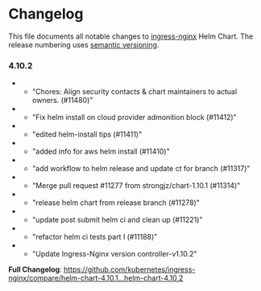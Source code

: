 # Changelog

This file documents all notable changes to [ingress-nginx](https://github.com/kubernetes/ingress-nginx) Helm Chart. The release numbering uses [semantic versioning](http://semver.org).

### 4.10.2

* - "Chores: Align security contacts & chart maintainers to actual owners. (#11480)"
* - "Fix helm install on cloud provider admonition block (#11412)"
* - "edited helm-install tips (#11411)"
* - "added info for aws helm install (#11410)"
* - "add workflow to helm release and update ct for branch (#11317)"
* - "Merge pull request #11277 from strongjz/chart-1.10.1 (#11314)"
* - "release helm chart from release branch (#11278)"
* - "update post submit helm ci and clean up (#11221)"
* - "refactor helm ci tests part I (#11188)"
* - "Update Ingress-Nginx version controller-v1.10.2"

**Full Changelog**: https://github.com/kubernetes/ingress-nginx/compare/helm-chart-4.10.1...helm-chart-4.10.2
